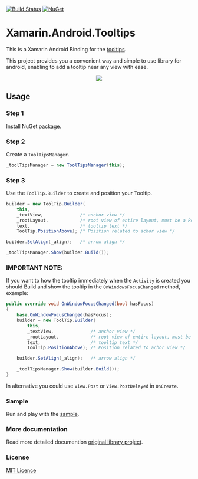 [![Build Status](https://www.bitrise.io/app/2991ad930c72ba28/status.svg?token=UYpiCuOXDGjUm8_sMTNabw)](https://www.bitrise.io/app/2991ad930c72ba28)
[![NuGet](https://img.shields.io/nuget/v/Xamarin.Android.Tooltips.svg?label=NuGet)](https://www.nuget.org/packages/Xamarin.Android.Tooltips/)

Xamarin.Android.Tooltips
===================

This is a Xamarin Android Binding for the [tooltips](https://github.com/tomergoldst/tooltips).

This project provides you a convenient way and simple to use library for android, enabling to add a tooltip near any view with ease.

<p align="center">
  <img src="https://github.com/jzeferino/Xamarin.Android.Tooltips/blob/master/art/tooltip.gif?raw=true"/>
</p>

## Usage

### Step 1

Install NuGet [package](https://www.nuget.org/packages/Xamarin.Android.Tooltips/).

### Step 2

Create a `ToolTipsManager`.

```c#
_toolTipsManager = new ToolTipsManager(this);
```

### Step 3

Use the `ToolTip.Builder` to create and position your Tooltip.

```c#
builder = new ToolTip.Builder(
    this,
    _textView,              /* anchor view */
    _rootLayout,            /* root view of entire layout, must be a RelativeLayout or FrameLayout. */
    text,                   /* tooltip text */
    ToolTip.PositionAbove); /* Position related to achor view */

builder.SetAlign(_align);   /* arrow align */

_toolTipsManager.Show(builder.Build());
```

### IMPORTANT NOTE:
If you want to how the tooltip immediately when the `Activity` is created you should Build and show the tooltip in the `OnWindowsFocusChanged` method, example:

```c#
public override void OnWindowFocusChanged(bool hasFocus)
{
    base.OnWindowFocusChanged(hasFocus);
    builder = new ToolTip.Builder(
        this,
        _textView,              /* anchor view */
        _rootLayout,            /* root view of entire layout, must be a RelativeLayout or FrameLayout. */
        text,                   /* tooltip text */
        ToolTip.PositionAbove); /* Position related to achor view */

    builder.SetAlign(_align);   /* arrow align */

    _toolTipsManager.Show(builder.Build());
}
```
In alternative you could use `View.Post` or `View.PostDelayed` in `OnCreate`.

### Sample
Run and play with the [sample](https://github.com/jzeferino/Xamarin.Android.Tooltips/tree/master/Xamarin.Android.Tooltips.Sample).

### More documentation
Read more detailed documention [original library project](https://github.com/tomergoldst/tooltips/blob/master/README.md). 

### License
[MIT Licence](LICENSE) 

